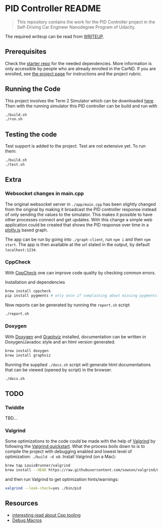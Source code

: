 # PID Controller README

> This repository contains the work for the PID Controller project in the Self-Driving Car Engineer Nanodegree Program of Udacity.

The required writeup can be read from [WRITEUP](./WRITEUP.md).

## Prerequisites

Check the [starter repo](https://github.com/udacity/CarND-PID-Control-Project) for the needed dependencies. More information is only accessible by people who are already enrolled in the
CarND. If you are enrolled, see [the project page](https://classroom.udacity.com/nanodegrees/nd013/parts/40f38239-66b6-46ec-ae68-03afd8a601c8/modules/f1820894-8322-4bb3-81aa-b26b3c6dcbaf/lessons/e8235395-22dd-4b87-88e0-d108c5e5bbf4/concepts/6a4d8d42-6a04-4aa6-b284-1697c0fd6562)
for instructions and the project rubric.

## Running the Code

This project involves the Term 2 Simulator which can be downloaded [here](https://github.com/udacity/self-driving-car-sim/releases)
Then with the running simulator this PID controller can be build and run with

```bash
./build.sh
./run.sh
```

## Testing the code

Test support is added to the project. Test are not extensive yet.
To run them:

```bash
./build.sh
./test.sh
```

## Extra
### Websocket changes in main.cpp

The original websocket server in `./app/main.cpp` has been slightly changed from the original by making it broadcast the PID controller response instead of only sending the values to the simulator. This makes it possible to have other processes connect and get updates. With this change a simple web application could be created that shows the PID response over time in a [plotly.js](https://plotly.com/javascript/) based graph.

The app can be run by going into `./graph-client`, run `npm i` and then `npm start`. The app is then available at the url stated in the output, by default `localhost:1234`.

### CppCheck

With [CppCheck](http://cppcheck.sourceforge.net/manual.pdf) one can improve code quality by checking common errors.

Installation and dependencies

```bash
brew install cppcheck
pip install pygments # only once if complaining about missing pygments...
```

Now reports can be generated by running the `report.sh` script

```bash
./report.sh
```

### Doxygen

With [Doxygen]() and [Graphviz]() installed, documentation can be written in Doxygen/Javadoc style and an html version generated.

```bash
brew install doxygen
brew install graphviz
```

Running the supplied `./docs.sh` script will generate html documentations that can be viewed (opened by script) in the browser.

```bash
./docs.sh
```

## TODO

### Twiddle

TBD...
### Valgrind

Some optimizations to the code could be made with the help of [Valgrind](https://www.valgrind.org/) by following the [Valgrind quickstart](https://www.valgrind.org/docs/manual/quick-start.html). What the process boils down to is to compile the project with debugging enabled and lowest level of optimization: ```./build -d o0```.
Install Valgrind (on a Mac):

```bash
brew tap LouisBrunner/valgrind
brew install --HEAD https://raw.githubusercontent.com/sowson/valgrind/master/valgrind.rb
```

and then run Valgrind to get optimization hints/warnings:

```bash
valgrind --leak-check=yes ./bin/pid
```

## Resources

- [interesting read about Cpp tooling](https://invisible-island.net/personal/lint-tools.html#background)
- [Debug Macros](https://stackoverflow.com/questions/14251038/debug-macros-in-c)